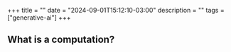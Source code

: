 +++
title = ""
date = "2024-09-01T15:12:10-03:00"
description = ""
tags = ["generative-ai"]
+++


## What is a computation?
